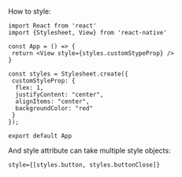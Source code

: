 
How to style:
```
import React from 'react'  
import {Stylesheet, View} from 'react-native'  
  
const App = () => {  
 return <View style={styles.customStypeProp} />  
}  
  
const styles = Stylesheet.create({  
 customStyleProp: {  
  flex: 1,  
  justifyContent: "center",  
  alignItems: "center",  
  backgroundColor: "red"  
 }  
});  
  
export default App
```


And style attribute can take multiple style objects:
```
style={[styles.button, styles.buttonClose]}
```
